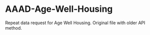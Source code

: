 # AAAD-Age-Well-Housing  

Repeat data request for Age Well Housing. Original file with older API method.